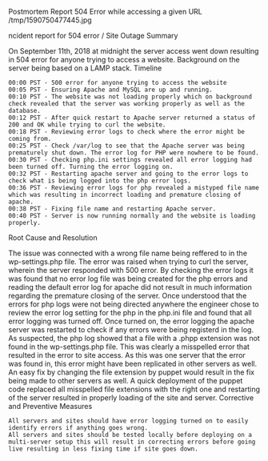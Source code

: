 Postmortem Report
504 Error while accessing a given URL
/tmp/1590750477445.jpg

ncident report for 504 error / Site Outage
Summary

On September 11th, 2018 at midnight the server access went down resulting in 504 error for anyone trying to access a website. Background on the server being based on a LAMP stack.
Timeline

    00:00 PST - 500 error for anyone trying to access the website
    00:05 PST - Ensuring Apache and MySQL are up and running.
    00:10 PST - The website was not loading properly which on background check revealed that the server was working properly as well as the database.
    00:12 PST - After quick restart to Apache server returned a status of 200 and OK while trying to curl the website.
    00:18 PST - Reviewing error logs to check where the error might be coming from.
    00:25 PST - Check /var/log to see that the Apache server was being prematurely shut down. The error log for PHP were nowhere to be found.
    00:30 PST - Checking php.ini settings revealed all error logging had been turned off. Turning the error logging on.
    00:32 PST - Restarting apache server and going to the error logs to check what is being logged into the php error logs.
    00:36 PST - Reviewing error logs for php revealed a mistyped file name which was resulting in incorrect loading and premature closing of apache.
    00:38 PST - Fixing file name and restarting Apache server.
    00:40 PST - Server is now running normally and the website is loading properly.

Root Cause and Resolution

The issue was connected with a wrong file name being reffered to in the wp-settings.php file. The error was raised when trying to curl the server, wherein the server responded with 500 error. By checking the error logs it was found that no error log file was being created for the php errors and reading the default error log for apache did not result in much information regarding the premature closing of the server. Once understood that the errors for php logs were not being directed anywhere the engineer chose to review the error log setting for the php in the php.ini file and found that all error logging was turned off. Once turned on, the error logging the apache server was restarted to check if any errors were being registerd in the log. As suspected, the php log showed that a file with a .phpp extension was not found in the wp-settings.php file. This was clearly a misspelled error that resulted in the error to site access. As this was one server that the error was found in, this error might have been replicated in other servers as well. An easy fix by changing the file extension by puppet would result in the fix being made to other servers as well. A quick deployment of the puppet code replaced all misspelled file extensions with the right one and restarting of the server resulted in properly loading of the site and server.
Corrective and Preventive Measures

    All servers and sites should have error logging turned on to easily identify errors if anything goes wrong.
    All servers and sites should be tested locally before deploying on a multi-server setup this will result in correcting errors before going live resulting in less fixing time if site goes down.

